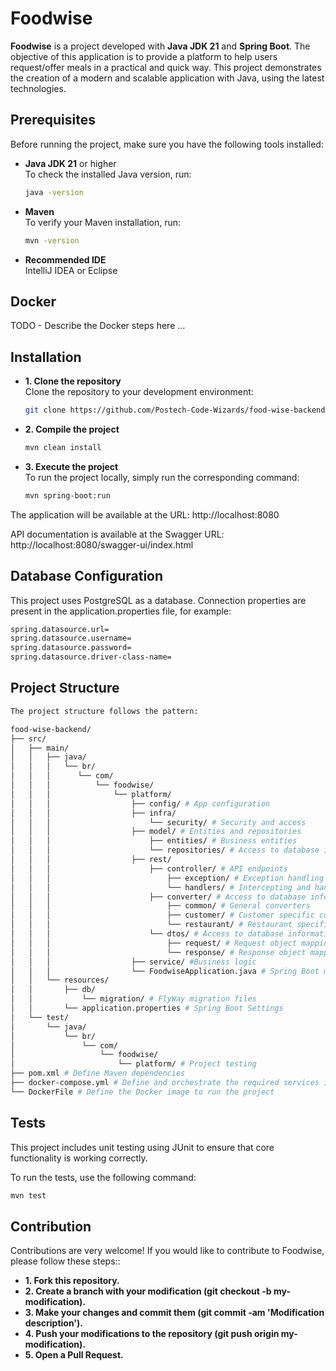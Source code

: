 # Foodwise

**Foodwise** is a project developed with **Java JDK 21** and **Spring Boot**. The objective of this application is to provide a platform to help users request/offer meals in a practical and quick way. This project demonstrates the creation of a modern and scalable application with Java, using the latest technologies.

## Prerequisites

Before running the project, make sure you have the following tools installed:

- **Java JDK 21** or higher  
  To check the installed Java version, run:
  ```bash
  java -version
  ```

- **Maven**  
  To verify your Maven installation, run:
    ```bash
    mvn -version
    ```

- **Recommended IDE**  
  IntelliJ IDEA or Eclipse

## Docker

TODO - Describe the Docker steps here ...

## Installation

- **1. Clone the repository**  
  Clone the repository to your development environment:  
    ```bash
    git clone https://github.com/Postech-Code-Wizards/food-wise-backend.git
    ```

- **2. Compile the project**
  ```bash
  mvn clean install
  ```

- **3. Execute the project**  
  To run the project locally, simply run the corresponding command:
  ```bash
  mvn spring-boot:run
  ```
The application will be available at the URL: http://localhost:8080

API documentation is available at the Swagger URL: http://localhost:8080/swagger-ui/index.html

## Database Configuration
This project uses PostgreSQL as a database. Connection properties are present in the application.properties file, for example:
  ```bash  
  spring.datasource.url=
  spring.datasource.username=
  spring.datasource.password=
  spring.datasource.driver-class-name=
  ```

## Project Structure  

  ```bash
  The project structure follows the pattern:
  
 food-wise-backend/
  ├── src/
  │   ├── main/
  │   │   ├── java/
  │   │   │   └── br/
  │   │   │      └── com/
  │   │   │          └── foodwise/
  │   │   │              └── platform/
  │   │   │                  ├── config/ # App configuration
  │   │   │                  ├── infra/
  │   │   │                      └── security/ # Security and access
  │   │   │                  ├── model/ # Entities and repositories
  │   │   │                      ├── entities/ # Business entities
  │   │   │                      └── repositories/ # Access to database information
  │   │   │                  ├── rest/
  │   │   │                      ├── controller/ # API endpoints
  │   │   │                          ├── exception/ # Exception handling
  │   │   │                          └── handlers/ # Intercepting and handling exceptions
  │   │   │                      ├── converter/ # Access to database information
  │   │   │                          ├── common/ # General converters
  │   │   │                          ├── customer/ # Customer specific converters
  │   │   │                          └── restaurant/ # Restaurant specific converters
  │   │   │                      └── dtos/ # Access to database information
  │   │   │                          ├── request/ # Request object mapping class
  │   │   │                          └── response/ # Response object mapping class
  │   │   │                  ├── service/ #Business logic
  │   │   │                  └── FoodwiseApplication.java # Spring Boot main class
  │   │   └── resources/
  │   │       ├── db/
  │   │           └── migration/ # FlyWay migration files
  │   │       └── application.properties # Spring Boot Settings
  │   └── test/
  │       └── java/
  │           └── br/
  │               └── com/
  │                   └── foodwise/
  │                       └── platform/ # Project testing
  ├── pom.xml # Define Maven dependencies
  ├── docker-compose.yml # Define and orchestrate the required services in Docker containers
  └── DockerFile # Define the Docker image to run the project
  ```

## Tests
This project includes unit testing using JUnit to ensure that core functionality is working correctly.

To run the tests, use the following command:
  ```bash
  mvn test
  ```

## Contribution
Contributions are very welcome! If you would like to contribute to Foodwise, please follow these steps::    
- **1. Fork this repository.**
- **2. Create a branch with your modification (git checkout -b my-modification).**
- **3. Make your changes and commit them (git commit -am 'Modification description').**
- **4. Push your modifications to the repository (git push origin my-modification).**
- **5. Open a Pull Request.**  